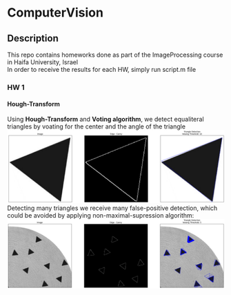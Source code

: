 # ComputerVision
## Description
This repo contains homeworks done as part of the ImageProcessing course in Haifa University, Israel</br>
In order to receive the results for each HW, simply run script.m file

### HW 1
#### Hough-Transform
Using <b>Hough-Transform</b> and <b>Voting algorithm</b>, we detect equaliteral triangles by voating for the center and the angle of the triangle</br>
<img src="HW_1/Q_1/tests/test_3_results.png" width="1000">
Detecting many triangles we receive many false-positive detection, which could be avoided by applying non-maximal-supression algorithm:
<img src="/HW_1/Q_1/triangles_1/image003_results.png" width="1000">
